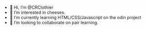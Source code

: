 - 👋 Hi, I’m @CRClothier
- 👀 I’m interested in cheeses.
- 🌱 I’m currently learning HTML/CSS/Javascript on the odin project
- 💞️ I’m looking to collaborate on pair learning.

<!---
crumpetchris/crumpetchris is a ✨ special ✨ repository because its `README.md` (this file) appears on your GitHub profile.
You can click the Preview link to take a look at your changes.
--->
